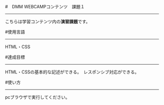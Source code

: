 #　DMM WEBCAMPコンテンツ　課題１
***
こちらは学習コンテンツ内の**演習課題**です。

#使用言語
***
HTML・CSS

#達成目標
***
HTML・CSSの基本的な記述ができる。　レスポンシブ対応ができる。

#使い方
***
pcブラウザで実行してください。